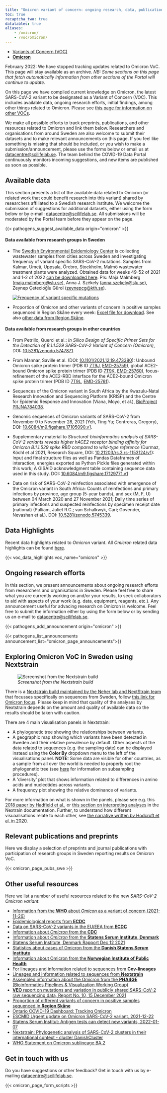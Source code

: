 ```yaml
---
title: "Omicron variant of concern: ongoing research, data, publications and preprints"
toc: true
recaptcha_two: true
datatables: true
aliases:
    - /omicron/
    - /voc/omicron/
---
```


<div class="row mb-4"><div class="col col-sm-8"><ul class="nav nav-tabs nav-justified">
  <li class="nav-item">
    <a class="nav-link" href="../">Variants of Concern (VOC)</a>
  </li>
  <li class="nav-item">
    <a class="nav-link active" href="#"><b>Omicron<br></b></a>
  </li>
</ul></div></div>

<div class="alert alert-info">
  <i class="bi bi-exclamation-triangle-fill"></i> February 2022: We have stopped tracking updates related to Omicron VoC. This page will stay available as an archive. <i>NB: Some sections on this page that fetch automatically information from other sections of the Portal will continue to update.</i>
</div>

On this page we have compiled current knowledge on Omicron, the latest SARS-CoV-2 variant to be designated as a Variant of Concern (VOC). This includes available data, ongoing research efforts, initial findings, among other things related to Omicron. Please see [this page for information on other VOCs](../).

We make all possible efforts to track preprints, publications, and other resources related to Omicron and link them below. Researchers and organisations from around Sweden are also welcome to submit their datasets and to make relevant announcements on this page. If you feel like something is missing that should be included, or you wish to make a submission/announcement, please use the forms below or email us at <datacentre@scilifelab.se>. The team behind the COVID-19 Data Portal continuously monitors incoming suggestions, and new items are published as soon as possible.

## Available data

This section presents a list of the available data related to Omicron (or related work that could benefit research into this variant) shared by researchers affiliated to a Swedish research institute. We welcome the submission of suggestions for additional datasets, either using the form below or by e-mail: <datacentre@scilifelab.se>. All submissions will be moderated by the Portal team before they appear on the page.

{{< pathogens_suggest_available_data origin="omicron" >}}

#### Data available from research groups in Sweden

  <ul>
    <li><p>The <a href="https://www.scilifelab.se/pandemic-response/pandemic-laboratory-preparedness/swedish-environmental-epidemiology-center-seec/">Swedish Environmental Epidemiology Center</a> is collecting wastewater samples from cities across Sweden and investigating frequency of variant specific SARS-CoV-2 mutations. Samples from Kalmar, Umeå, Uppsala, Örebro, Stockholm, Malmö wastewater treatment plants were analyzed. Obtained data for weeks 49-52 of 2021 and 1-2 of 2022 <a href="https://blobserver.dckube.scilifelab.se/blob/sarscov2_frequency_of_mutations.csv/info">can be downloaded here</a>. PIs: Maja Malmberg (<a href="mailto:maja.malmberg@slu.se">maja.malmberg@slu.se</a>), Anna J. Székely (<a href="mailto:anna.szekely@slu.se">anna.szekely@slu.se</a>), Zeynep Çetecioğlu Gürol (<a href="mailto:zeynepcg@kth.se">zeynepcg@kth.se</a>).</p>
    <p><a href="/voc/delta_omicron_all_B1_2_simple.pdf"><img src="/voc/delta_omicron_all_B1_2_simple.png" alt="Frequency of variant specific mutations"></a></p>
  </li>
    <li><p>Proportion of Omicron and other variants of concern in positive samples sequenced in Region Skåne every week: <a href="https://www.skane.se/siteassets/lagesbild-covid-19-i-skane/sekvensering-tidsserie.xlsx">Excel file for download</a>. See also <a href="https://www.skane.se/digitala-rapporter/lagesbild-covid-19-i-skane/om-statistiken/">other data from Region Skåne</a>.</p></li>
  </ul>

#### Data available from research groups in other countries

<ul>
  <li><p>From Petrillo, Querci et al.: <em>In Silico Design of Specific Primer Sets for the Detection of B.1.1.529 SARS-CoV-2 Variant of Concern (Omicron)</em>, DOI: <a href="https://doi.org/10.5281/zenodo.5747871">10.5281/zenodo.5747871</a>.</p></li>
  <li><p>From Mannar, Saville et al. (DOI: <a href="https://doi.org/10.1101/2021.12.19.473380">10.1101/2021.12.19.473380</a>): Unbound Omicron spike protein trimer (PDB ID <a href="https://www.rcsb.org/structure/7T9J">7T9J</a>, <a href="https://www.emdataresource.org/EMD-25759">EMD-25759</a>), global ACE2-bound Omicron spike protein trimer (PDB ID <a href="https://www.rcsb.org/structure/7T9K">7T9K</a>, <a href="https://www.emdataresource.org/EMD-25760">EMD-25760</a>), focus-refinement of the ACE2-RBD interface for the ACE2-bound Omicron spike protein trimer (PDB ID <a href="https://www.rcsb.org/structure/7T9L">7T9L</a>, <a href="https://www.emdataresource.org/EMD-25761">EMD-25761</a>).</p></li>
  <li><p>Sequences of the Omicron variant in South Africa by the Kwazulu-Natal Research Innovation and Sequencing Platform (KRISP) and the Centre for Epidemic Response and Innovation (Viana, Moyo, et al.), <a href="https://www.ncbi.nlm.nih.gov/bioproject/?term=PRJNA784038">BioProject PRJNA784038</a>.</p></li>
  <li><p>Genomic sequences of Omicron variants of SARS-CoV-2 from November 9 to November 28, 2021 (Yeh, Ting Yu; Contreras, Gregory), DOI: <a href="https://doi.org/10.6084/m9.figshare.17105090.v1">10.6084/m9.figshare.17105090.v1</a>.</p></li>
  <li><p>Supplementary material to <em>Structural-bioinformatics analysis of SARS-CoV-2 variants reveals higher hACE2 receptor binding affinity for Omicron B.1.1.529 spike RBD compared to wild-type reference</em> (Durmaz, Köchl et al 2021, Research Square, DOI: <a href="https://doi.org/10.21203/rs.3.rs-1153124/v1">10.21203/rs.3.rs-1153124/v1</a>):  Input and final structure files as well as Pandas Dataframes of interaction, energies exported as Python Pickle files generated within this work; A GISAID acknowledgment table containing sequence data used in this study. DOI: <a href="https://doi.org/10.6084/m9.figshare.17129771.v1">10.6084/m9.figshare.17129771.v1</a></p></li>
  <li><p>Data on risk of SARS-CoV-2 reinfection associated with emergence of the Omicron variant in South Africa: Counts of reinfections and primary infections by province, age group (5-year bands), and sex (M, F, U) between 04 March 2020 and 27 November 2021; Daily time series of primary infections and suspected reinfections by specimen receipt date (national) (Pulliam, Juliet R.C.; van Schalkwyk, Cari; Govender, Nevashan et al.). DOI: <a href="https://doi.org/10.5281/zenodo.5745339">10.5281/zenodo.5745339</a>.</p></li>
</ul>

## Data Highlights

Recent data highlights related to *Omicron* variant. All *Omicron* related data highlights can be found <a href="/highlights/vocs/omicron">here</a>.

{{< voc_data_highlights voc_name="omicron" >}}

## Ongoing research efforts

In this section, we present announcements about ongoing research efforts from researchers and organisations in Sweden. Please feel free to share what you are currently working on and/or your results, to seek collaborators to aid with aspects of your work (e.g. data, equipment, reagents, etc.). Any announcement useful for advacing research on Omicron is welcome. Feel free to submit the information either by using the form below or by sending us an e-mail to <datacentre@scilifelab.se>.

{{< pathogens_add_announcement origin="omicron" >}}

{{< pathogens_list_announcements announcement_list="omicron_page_announcements">}}

## Exploring Omicron VoC in Sweden using Nextstrain

<figure class="figure float-right mx-3 w-50">
  <img src="/voc/nextstrain_omicron.png" alt="Screenshot from the Nextstrain build" class="img-thumbnail">
  <figcaption class="figure-caption mt-1"><i>Screenshot from the Nextstrain build</i></figcaption>
</figure>

There is a [Nextstrain build maintained by the Neher lab and NextStrain team](https://nextstrain.org/groups/neherlab/ncov/sweden) that focusses specifically on sequences from Sweden, follow [this link for Omicron focus](https://nextstrain.org/groups/neherlab/ncov/sweden?f_clade_membership=21K%20%28Omicron%29). Please keep in mind that quality of the analyses by Nextstrain depends on the amount and quality of available data so the results should be taken with caution.

There are 4 main visualisation panels in Nextstrain:

- A phylogenetic tree showing the relationships between variants.
- A geographic map showing which variants have been detected in Sweden and their relative prevalence by default. Other aspects of the data related to sequences (e.g. the sampling date) can be displayed instead using the **Color By** dropdown menu to the left of the visualisations panel. **NOTE:** Some data are visible for other countries, as a sample from all over the world is needed to properly root the phylogenetic tree (see [here](https://docs.nextstrain.org/projects/ncov/en/latest/analysis/data-prep.html) for information on subsampling procedures).
- A 'diversity' plot that shows information related to differences in amino acids and nucleotides across variants.
- A frequency plot showing the relative dominance of variants.

For more information on what is shown in the panels, please see e.g. this [2018 paper by Hadfield et al.](https://academic.oup.com/bioinformatics/article/34/23/4121/5001388), or [this section on interpreting analyses](https://docs.nextstrain.org/en/latest/learn/interpret/index.html) in the Nextrain documentation. Further, to understand how different visuaalisations relate to each other, see [the narrative written by Hodcroft et al. in 2020](https://nextstrain.org/narratives/trees-background).

## Relevant publications and preprints

Here we display a selection of preprints and journal publications with participation of research groups in Sweden reporting results on Omicron VoC.

{{< omicron_page_pubs_swe >}}

## Other useful resources

Here we list a number of useful resources related to the new *SARS-CoV-2 Omicron variant*.

- [Information from the **WHO** about *Omicon* as a variant of concern (2021-11-26)](https://www.who.int/news/item/26-11-2021-classification-of-omicron-(b.1.1.529)-sars-cov-2-variant-of-concern)
- [Epidemiological reports from **ECDC**](https://www.ecdc.europa.eu/en/news-events)
- [Data on SARS-CoV-2 variants in the EU/EEA from **ECDC**](https://www.ecdc.europa.eu/en/publications-data/data-virus-variants-covid-19-eueea)
- [Information about *Omicron* from the **CDC**](https://www.cdc.gov/coronavirus/2019-ncov/variants/omicron-variant.html)
- [Information about *Omicron* from the **Statens Serum Institute, Denmark**](https://www.ssi.dk/aktuelt/nyheder/2021/status-pa-omikron-varianten-b11529-pr-061221)
- [Statens Serum Institute, Denmark Rapport Dec 12 2021](https://covid19.ssi.dk/virusvarianter/omikron)
- [Statistics about cases of Omicron from the **Danish Statens Serum Institute**](https://files.ssi.dk/covid19/podepind-sekventering/variant-pcr-test-december2021/opgoerelse-variantpcr-covid19-13122021-j49o)
- [Information about Omicron from the **Norwegian Institute of Public Health**](https://www.fhi.no/en/id/infectious-diseases/coronavirus/statistikk-over-meldte-tilfeller-avny-virusvariant-omikron/)
- [For lineages and information related to sequences from **Cov-lineages**](https://cov-lineages.org/global_report_B.1.1.529.html)
- [Lineages and information related to sequences from **Nextstrain**](https://nextstrain.org/groups/neherlab/ncov/sweden)
- [Assembled information about the Omicron from the **PHA4GE** (Bioinformatics Pipelines & Visualization Working Group)](https://github.com/pha4ge/pipeline-resources/blob/main/docs/omicron-resources.md)
- [**VEO** report on mutations and variation in publicly shared SARS-CoV-2 raw sequencing data, Report No. 10, 15 December 2021](https://www.veo-europe.eu/news/nyhed?id=%7B1B87370A-0EBB-4412-81E5-9390A6FCDC07%7D)
- [Proportion of different variants of concern in positive samples sequenced in **Region Skåne**](https://www.skane.se/digitala-rapporter/lagesbild-covid-19-i-skane/sekvensering/)
- [Ontario COVID-19 Dashboard: Tracking Omicron](https://covid19-sciencetable.ca/ontario-dashboard/)
- [ESCMID Urgent update on Omicron SARS-CoV-2 variant, 2021-12-22](https://eacademy.escmid.org/escmid/2021/covid-19-webinars/348220/)
- [Statens Serum Institut: Antigen tests can detect new variants, 2022-01-07](https://www.ssi.dk/aktuelt/nyheder/2022/antigentest-undersoger-for-varianter)
- [Nextstrain: Phylogenetic analysis of SARS-CoV-2 clusters in their international context - cluster DanishCluster](https://nextstrain.org/groups/neherlab/ncov/DanishCluster)
- [WHO Statement on Omicron sublineage BA.2](https://www.who.int/news/item/22-02-2022-statement-on-omicron-sublineage-ba.2)

## Get in touch with us

Do you have suggestions or other feedback? Get in touch with us by e-mailing <datacentre@scilifelab.se>.

{{< omicron_page_form_scripts >}}
